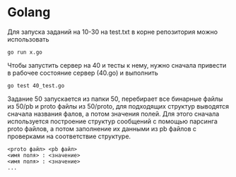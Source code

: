 # Golang

Для запуска заданий на 10-30 на test.txt в корне репозитория можно использовать
```
go run x.go
```

Чтобы запустить сервер на 40 и тесты к нему, нужно  сначала привести в рабочее состояние сервер (40.go) и выполнить
```
go test 40_test.go
```

Задание 50 запускается из папки 50, перебирает все бинарные файлы из 50/pb и proto файлы из 50/proto, для подходящих структур выводятся сначала названия фалов, а потом значения полей. Для этого сначала используется построение структур сообщений с помощью парсинга proto файлов, а потом заполнение их данными из pb файлов с проверками на соответствие структуре.
```
<proto файл> <pb файл>
<имя поля> : <значение>
<имя поля> : <значение>
...
```


